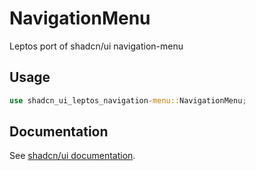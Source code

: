 # NavigationMenu

Leptos port of shadcn/ui navigation-menu

## Usage

```rust
use shadcn_ui_leptos_navigation-menu::NavigationMenu;
```

## Documentation

See [shadcn/ui documentation](https://ui.shadcn.com/docs/components/navigation-menu).
